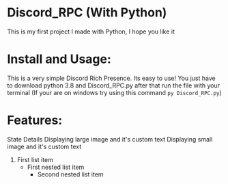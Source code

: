 # Discord_RPC (With Python)
This is my first project I made with Python, I hope you like it
# Install and Usage:
This is a very simple Discord Rich Presence. Its easy to use!
You just have to download python 3.8 and Discord_RPC.py after that run the file with your terminal
(If your are on windows try using this command ``py Discord_RPC.py``)
# Features:
  State
    Details
      Displaying large image and it's custom text
        Displaying small image and it's custom text
1. First list item
   - First nested list item
     - Second nested list item
